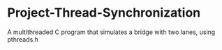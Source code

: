 # Project-Thread-Synchronization
A multithreaded C program that simulates a bridge with two lanes, using pthreads.h
